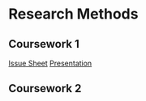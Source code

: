 # Research Methods

## Coursework 1

[Issue Sheet](uploads/pdf/cw1/cw1_issue.pdf)
[Presentation](uploads/pdf/cw1/cw1_pres.pdf)

## Coursework 2

